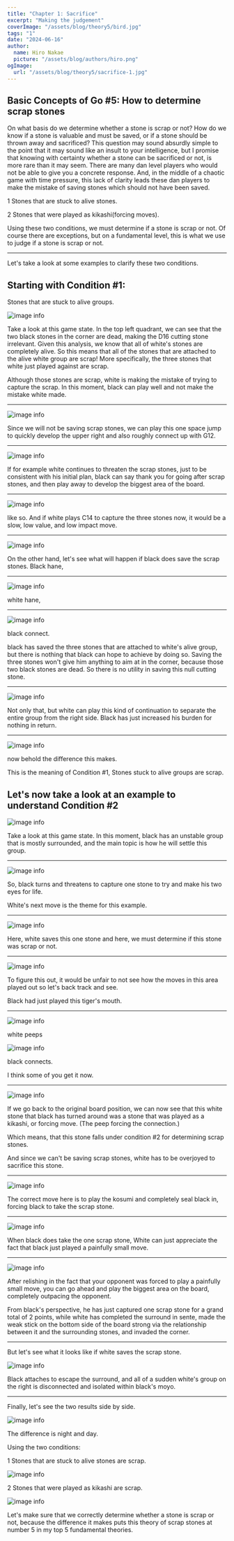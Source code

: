 ```yaml
---
title: "Chapter 1: Sacrifice"
excerpt: "Making the judgement"
coverImage: "/assets/blog/theory5/bird.jpg"
tags: "1"
date: "2024-06-16"
author:
  name: Hiro Nakae
  picture: "/assets/blog/authors/hiro.png"
ogImage:
  url: "/assets/blog/theory5/sacrifice-1.jpg"
---
```


## Basic Concepts of Go #5: How to determine scrap stones

On what basis do we determine whether a stone is scrap or not?
How do we know if a stone is valuable and must be saved, or if a stone should be thrown away and sacrificed? This question may sound absurdly simple to the point that it may sound like an insult to your intelligence, but I promise that knowing with certainty whether a stone can be sacrificed or not, is more rare than it may seem. There are many dan level players who would not be able to give you a concrete response. And, in the middle of a chaotic game with time pressure, this lack of clarity leads these dan players to make the mistake of saving stones which should not have been saved.

1 Stones that are stuck to alive stones.

2 Stones that were played as kikashi(forcing moves).

Using these two conditions, we must determine if a stone is scrap or not. Of course there are exceptions, but on a fundamental level, this is what we use to judge if a stone is scrap or not.

---

Let's take a look at some examples to clarify these two conditions.

## Starting with Condition #1:

Stones that are stuck to alive groups.

![image info](/assets/blog/theory5/part1/theory5-1.PNG)

Take a look at this game state. In the top left quadrant, we can see that the two black stones in the corner are dead, making the D16 cutting stone irrelevant. Given this analysis, we know that all of white's stones are completely alive. So this means that all of the stones that are attached to the alive white group are scrap! More specifically, the three stones that white just played against are scrap.

Although those stones are scrap, white is making the mistake of trying to capture the scrap. In this moment, black can play well and not make the mistake white made.

---

![image info](/assets/blog/theory5/part1/theory5-2.PNG)

Since we will not be saving scrap stones, we can play this one space jump to quickly develop the upper right and also roughly connect up with G12.

---

![image info](/assets/blog/theory5/part1/theory5-3.PNG)

If for example white continues to threaten the scrap stones, just to be consistent with his initial plan, black can say thank you for going after scrap stones, and then play away to develop the biggest area of the board.

---

![image info](/assets/blog/theory5/part1/theory5-4.PNG)

like so. And if white plays C14 to capture the three stones now, it would be a slow, low value, and low impact move.

---

![image info](/assets/blog/theory5/part1/theory5-5.PNG)

On the other hand, let's see what will happen if black does save the scrap stones. Black hane,

---

![image info](/assets/blog/theory5/part1/theory5-6.PNG)

white hane,

---

![image info](/assets/blog/theory5/part1/theory5-7.PNG)

black connect.

black has saved the three stones that are attached to white's alive group, but there is nothing that black can hope to achieve by doing so. Saving the three stones won't give him anything to aim at in the corner, because those two black stones are dead. So there is no utility in saving this null cutting stone.

---

![image info](/assets/blog/theory5/part1/theory5-8.PNG)

Not only that, but white can play this kind of continuation to separate the entire group from the right side. Black has just increased his burden for nothing in return.

---

![image info](/assets/blog/theory5/part1/theory5-comparison.png)

now behold the difference this makes.

This is the meaning of Condition #1, Stones stuck to alive groups are scrap.

## Let's now take a look at an example to understand Condition #2

![image info](/assets/blog/theory5/part2/theory5-9.PNG)

Take a look at this game state. In this moment, black has an unstable group that is mostly surrounded, and the main topic is how he will settle this group.

---

![image info](/assets/blog/theory5/part2/theory5-10.PNG)

So, black turns and threatens to capture one stone to try and make his two eyes for life.

White's next move is the theme for this example.

---

![image info](/assets/blog/theory5/part2/theory5-11.PNG)

Here, white saves this one stone and here, we must determine if this stone was scrap or not.

---

![image info](/assets/blog/theory5/part2/theory5-12.PNG)

To figure this out, it would be unfair to not see how the moves in this area played out so let's back track and see.

Black had just played this tiger's mouth.

---

![image info](/assets/blog/theory5/part2/theory5-13.PNG)

white peeps

![image info](/assets/blog/theory5/part2/theory5-14.PNG)

black connects.

I think some of you get it now.

---

![image info](/assets/blog/theory5/part2/theory5-10.PNG)

If we go back to the original board position, we can now see that this white stone that black has turned around was a stone that was played as a kikashi, or forcing move. (The peep forcing the connection.)

Which means, that this stone falls under condition #2 for determining scrap stones.

And since we can't be saving scrap stones, white has to be overjoyed to sacrifice this stone.

---

![image info](/assets/blog/theory5/part2/theory5-15.PNG)

The correct move here is to play the kosumi and completely seal black in, forcing black to take the scrap stone.

---

![image info](/assets/blog/theory5/part2/theory5-16.PNG)

When black does take the one scrap stone,
White can just appreciate the fact that black just played a painfully small move.

---

![image info](/assets/blog/theory5/part2/theory5-17.PNG)

After relishing in the fact that your opponent was forced to play a painfully small move, you can go ahead and play the biggest area on the board, completely outpacing the opponent.

From black's perspective, he has just captured one scrap stone for a grand total of 2 points, while white has completed the surround in sente, made the weak stick on the bottom side of the board strong via the relationship between it and the surrounding stones, and invaded the corner.

---

But let's see what it looks like if white saves the scrap stone.

![image info](/assets/blog/theory5/part2/theory5-18.PNG)

Black attaches to escape the surround, and all of a sudden white's group on the right is disconnected and isolated within black's moyo.

---

Finally, let's see the two results side by side.

![image info](/assets/blog/theory5/part2/theory5-comparison2.png)

The difference is night and day.

Using the two conditions:

1 Stones that are stuck to alive stones are scrap.

![image info](/assets/blog/theory5/part1/theory5-comparison.png)

2 Stones that were played as kikashi are scrap.

![image info](/assets/blog/theory5/part2/theory5-comparison2.png)

Let's make sure that we correctly determine whether a stone is scrap or not, because the difference it makes puts this theory of scrap stones at number 5 in my top 5 fundamental theories.
